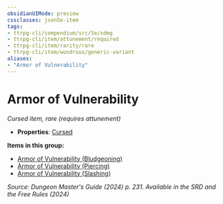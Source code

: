 ```yaml
---
obsidianUIMode: preview
cssclasses: json5e-item
tags:
- ttrpg-cli/compendium/src/5e/xdmg
- ttrpg-cli/item/attunement/required
- ttrpg-cli/item/rarity/rare
- ttrpg-cli/item/wondrous/generic-variant
aliases: 
- "Armor of Vulnerability"
---
```

# Armor of Vulnerability
*Cursed item, rare (requires attunement)*  


- **Properties**: [Cursed](Інструменти%20ДМ/CLI/rules/item-properties.md#Cursed%20Items)

**Items in this group:**

- [Armor of Vulnerability (Bludgeoning)](Інструменти%20ДМ/CLI/items/armor-of-vulnerability-bludgeoning-xdmg.md)
- [Armor of Vulnerability (Piercing)](Інструменти%20ДМ/CLI/items/armor-of-vulnerability-piercing-xdmg.md)
- [Armor of Vulnerability (Slashing)](Інструменти%20ДМ/CLI/items/armor-of-vulnerability-slashing-xdmg.md)

*Source: Dungeon Master's Guide (2024) p. 231. Available in the <span title='Systems Reference Document (5.2)'>SRD</span> and the Free Rules (2024)*